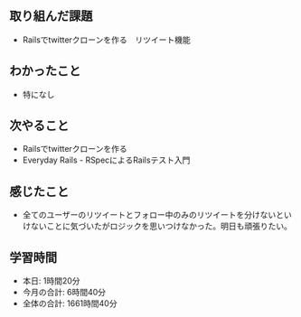 ## 取り組んだ課題
- Railsでtwitterクローンを作る　リツイート機能
## わかったこと
- 特になし
## 次やること
- Railsでtwitterクローンを作る
- Everyday Rails - RSpecによるRailsテスト入門
## 感じたこと
- 全てのユーザーのリツイートとフォロー中のみのリツイートを分けないといけないことに気づいたがロジックを思いつけなかった。明日も頑張りたい。
## 学習時間
- 本日: 1時間20分
- 今月の合計: 6時間40分
- 全体の合計: 1661時間40分
